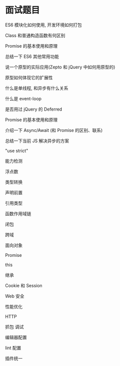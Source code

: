 # 面试题目

ES6 模块化如何使用, 开发环境如何打包

Class 和普通构造函数有何区别

Promise 的基本使用和原理

总结一下 ES6 其他常用功能

说一个原型的实际应用(Zepto 和 jQuery 中如何用原型的)

原型如何体现它的扩展性

什么是单线程, 和异步有什么关系

什么是 event-loop

是否用过 jQuery 的 Deferred

Promise 的基本使用和原理

介绍一下 Async/Await (和 Promise 的区别、联系)

总结一下当前 JS 解决异步的方案




































"use strict"

能力检测

浮点数

类型转换

声明前置

引用类型

函数作用域链

闭包

跨域

面向对象

Promise

this

继承

Cookie 和 Session

Web 安全

性能优化

HTTP

抓包 调试

编辑器配置

lint 配置

插件统一
